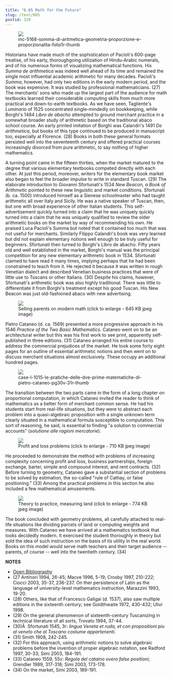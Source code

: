 ```yaml
---
title: "6.05 Math for the Future"
slug: /text/605
postid: 329
---
```

<figure class="mkdn-figure">
    <div onClick="createLightbox('/images_full/6.00_Chapter_Six/Inc.-5168,-Somma-di-aritmetica,-geometria,-proporzione-e-proporzionalita,-folio.1r.jpg')" data="/images_full/0.00_Introduction/Wing-ZP-535.D175Negrotitle.jpg" class="mkdn-image-link" id="lbimage">
    <img class="mkdn-image" src="/images_full/6.00_Chapter_Six/Inc.-5168,-Somma-di-aritmetica,-geometria,-proporzione-e-proporzionalita,-folio.1r.jpg" />
    <figcaption class="mkdn-figcaption">inc-5168-somma-di-aritmetica-geometria-proporzione-e-proporzionalita-folio1r-thumb</figcaption>
    </div>
</figure>

Historians have made much of the sophistication of Pacioli's 600-page treatise, of his early, thoroughgoing utilization of Hindu-Arabic numerals, and of his numerous forms of visualizing mathematical functions. His *Summa de arithmetica* was indeed well ahead of its time and remained the single most influential academic arithmetic for many decades. Pacioli's *Summa*, however, had only two editions in the early modern period, and the book was expensive. It was studied by professional mathematicians. (27) The merchants' sons who made up the largest part of the audience for math textbooks learned their considerable computing skills from much more practical and down-to-earth textbooks. As we have seen, Tagliente's *Luminario* of 1525 concentrated single-mindedly on bookkeeping, while Borghi's 1484 *Libro de abacho* attempted to ground merchant practice in a somewhat broader study of arithmetic based on the traditional abaco school course. An early printed imitation of Borghi was Calandri's 1491 *De arithmetica*, but books of this type continued to be produced in manuscript too, especially at Florence. (28) Books in both these general formats persisted well into the seventeenth century and offered practical courses increasingly divorced from pure arithmetic, to say nothing of higher mathematics.

A turning point came in the fifteen thirties, when the market matured to the degree that various elementary textbooks competed directly with each other. At just this period, moreover, writers for the elementary book market also began to feel the broader impulse to write in standard Tuscan. (29) The elaborate introduction to Giovanni Sfortunati's 1534 *New Beacon, a Book of Arithmetic* pointed to these new linguistic and market conditions. Sfortunati (b. ca. 1500) introduced himself as a Sienese schoolmaster who had taught arithmetic all over Italy and Sicily. He was a native speaker of Tuscan, then, but one with broad experience of other Italian students. This self-advertisement quickly turned into a claim that he was uniquely quickly turned into a claim that he was uniquely qualified to review the older arithmetic books on the market by way of recommending his own. He praised Luca Pacioli's Summa but noted that it contained too much that was not useful for merchants. Similarly Filippo Calandri's book was very learned but did not explain elementary notions well enough to be truly useful for beginners. Sfortunati then turned to Borghi's Libro de abacho. Fifty years old and well established in the market, Borghi's manual was the principal competition for any new elementary arithmetic book in 1534. Sfortunati claimed to have read it many times, implying perhaps that he had been constrained to teach from it. He rejected it because it was written in rough Venetian dialect and described Venetian business practices that were of little use to Tuscans or other Italians. (30) Despite his claims, however, Sfortunati's arithmetic book was also highly traditional. There was little to differentiate it from Borghi's treatment except his good Tuscan. His New Beacon was just old-fashioned abaco with new advertising.


<figure class="mkdn-figure">
    <div onClick="createLightbox('/images_full/6.00_Chapter_Six/Case-L-10.15,-Le-pratiche-delle-dve-prime-matematiche,-di-Pietro-Cataneo,-title-page.jpg')" data="/images_full/0.00_Introduction/Wing-ZP-535.D175Negrotitle.jpg" class="mkdn-image-link" id="lbimage">
    <img class="mkdn-image" src="/images_full/6.00_Chapter_Six/Case-L-10.15,-Le-pratiche-delle-dve-prime-matematiche,-di-Pietro-Cataneo,-title-page.jpg" />
    <figcaption class="mkdn-figcaption">Selling parents on modern math (click to enlarge - 645 KB jpeg image)</figcaption>
    </div>
</figure>

Pietro Cataneo (d. ca. 1569) presented a more progressive approach in his 1546 *Practice of the Two Basic Mathematics*. Cataneo went on to be an architectural writer but this was his first work to see print, apparently self-published in three editions. (31) Cataneo arranged his entire course to address the commercial prejudices of the market. He took some forty eight pages for an outline of essential arithmetic notions and then went on to discuss merchant situations almost exclusively. These occupy an additional hundred pages.

<figure class="mkdn-figure">
    <div onClick="createLightbox('/images_full/6.00_Chapter_Six/Case-L-10.15,-Le-pratiche-delle-dve-prime-matematiche,-di-Pietro-Cataneo,-pg.30v-31r.jpg')" data="/images_full/0.00_Introduction/Wing-ZP-535.D175Negrotitle.jpg" class="mkdn-image-link" id="lbimage">
    <img class="mkdn-image" src="/images_full/6.00_Chapter_Six/Case-L-10.15,-Le-pratiche-delle-dve-prime-matematiche,-di-Pietro-Cataneo,-pg.30v-31r.jpg" />
    <figcaption class="mkdn-figcaption">case-l-1015-le-pratiche-delle-dve-prime-matematiche-di-pietro-cataneo-pg30v-31r-thumb</figcaption>
    </div>
</figure>

The transition between the two parts came in the form of a long chapter on proportional computation, in which Cataneo invited the reader to think of mathematics as a better form of merchant common sense. He had his students start from real-life situations, but they were to abstract each problem into a quasi-algebraic proposition with a single unknown term clearly situated in a mathematical formula susceptible to computation. This sort of reasoning, he said, is essential to finding "a solution to commercial accounts" (*solutione alle ragioni mercatorie*).


<figure class="mkdn-figure">
    <div onClick="createLightbox('/images_full//6.00_Chapter_Six/HFS_008.05.jpg')" data="/images_full/0.00_Introduction/Wing-ZP-535.D175Negrotitle.jpg" class="mkdn-image-link" id="lbimage">
    <img class="mkdn-image" src="/images_full//6.00_Chapter_Six/HFS_008.05.jpg" />
    <figcaption class="mkdn-figcaption">Profit and loss problems (click to enlarge - 710 KB jpeg image)</figcaption>
    </div>
</figure>

He proceeded to demonstrate the method with problems of increasing complexity concerning profit and loss, business partnerships, foreign exchange, barter, simple and compound interest, and rent contracts. (32) Before turning to geometry, Cataneo gave a substantial section of problems to be solved by estimation, the so-called "rule of Cathay, or false positioning." (33) Among the practical problems in this section he also included a few mathematical amusements.


<figure class="mkdn-figure">
    <div onClick="createLightbox('/images_full//6.00_Chapter_Six/HFS_008.07.jpg')" data="/images_full/0.00_Introduction/Wing-ZP-535.D175Negrotitle.jpg" class="mkdn-image-link" id="lbimage">
    <img class="mkdn-image" src="/images_full//6.00_Chapter_Six/HFS_008.07.jpg" />
    <figcaption class="mkdn-figcaption">Theory to practice, measuring land (click to enlarge - 774 KB jpeg image)</figcaption>
    </div>
</figure>

The book concluded with geometry problems, all carefully attached to real-life situations like dividing parcels of land or computing weights and measures. With Cataneo we have arrived at a mathematics textbook that looks decidedly modern. It exercised the student thoroughly in theory but sold the idea of such instruction on the basis of its utility in the real world. Books on this model would serve math teachers and their target audience -- parents, of course -- well into the twentieth century. (34)

**NOTES**
* [Open Bibliography](/bibliography.pdf)
* (27 Antinori 1994, 26-45; Macve 1996, 5-19; Crosby 1997, 210-222; Ciocci 2003, 35-37, 236-237. On ther persistence of Latin as the language of university-level mathematics instruction, Marazzini 1993, 19-20.
* (28) Others, like that of Francesco Galigai (d. 1537), also saw multiple editions in the sixteenth century; see Goldthwaite 1972, 430-432; Ulivi 1998.
* (29) On the general phenomenon of sixteenth-century Tuscanizing in technical literature of all sorts, Trovato 1994, 37-44.
* (30)Â  Sfortunati 1545, 3r: *lingua Veneta et ruda, et con propositioni piu al veneto che al Toscano costume appartenenti*.
* (31) Smith 1908, 242-245.
* (32) For this approach, using arithmetic notions to solve algebraic problems before the invention of proper algebraic notation, see Radford 1997, 30-33; Simi 2003, 184-191.
* (33) Cataneo 1559, 55v: *Regola del cataino overo false positioni*; Grendler 1989, 317-318; Simi 2003, 173-178.
* (34) On the market, Simi 2003, 189-191.
